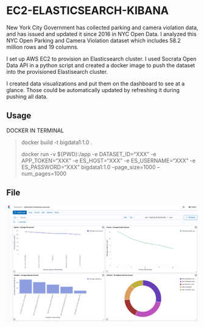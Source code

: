 # EC2-ELASTICSEARCH-KIBANA

New York City Government has collected parking and camera violation data, and has issued and updated it since 2016 in NYC Open Data. I analyzed this NYC Open Parking and Camera Violation dataset which includes 58.2 million rows and 19 columns.

I set up AWS EC2 to provision an Elasticsearch cluster.  I used Socrata Open Data API in a python script and created a docker image to push the dataset into the provisioned Elastisearch cluster.

I created data visualizations and put them on the dashboard to see at a glance. Those could be automatically updated by refreshing it during pushing all data.

## Usage
DOCKER IN TERMINAL
>docker build -t bigdata1:1.0 .
>
>docker run -v ${PWD}:/app -e DATASET_ID=“XXX” -e APP_TOKEN=“XXX” -e ES_HOST=“XXX” -e ES_USERNAME=“XXX” -e ES_PASSWORD=“XXX” bigdata1:1.0 –page_size=1000 –num_pages=1000

## File

**![cluster_iamge](assets/kibanadashboard.png)**